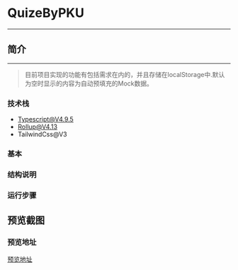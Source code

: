 # QuizeByPKU

---

## 简介

---
> 目前项目实现的功能有包括需求在内的，并且存储在localStorage中.默认为空时显示的内容为自动预填充的Mock数据。

### 技术栈
- Typescript@V4.9.5
- Rollup@V4.13
- TailwindCss@V3


### 基本


### 结构说明

### 运行步骤

## 预览截图


### 预览地址

[预览地址](https://guotingchao.github.io/QuizeByPKU/)
